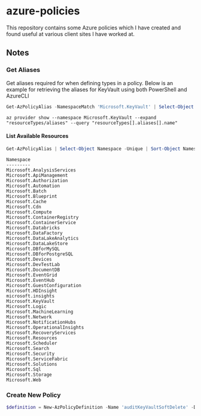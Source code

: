 # azure-policies

This repository contains some Azure policies which I have created and found useful at various client sites I have worked at.

## Notes

### Get Aliases
Get aliases required for when defining types in a policy. Below is an example for retrieving the aliases for KeyVault using both PowerShell and AzureCLI

```powershell
Get-AzPolicyAlias -NamespaceMatch 'Microsoft.KeyVault' | Select-Object -ExpandProperty Aliases
```
```azurecli
az provider show --namespace Microsoft.KeyVault --expand "resourceTypes/aliases" --query "resourceTypes[].aliases[].name"
```

#### List Available Resources

```powershell
Get-AzPolicyAlias | Select-Object Namespace -Unique | Sort-Object Namespace
```

```
Namespace
---------
Microsoft.AnalysisServices
Microsoft.ApiManagement
Microsoft.Authorization
Microsoft.Automation
Microsoft.Batch
Microsoft.Blueprint
Microsoft.Cache
Microsoft.Cdn
Microsoft.Compute
Microsoft.ContainerRegistry
Microsoft.ContainerService
Microsoft.Databricks
Microsoft.DataFactory
Microsoft.DataLakeAnalytics
Microsoft.DataLakeStore
Microsoft.DBforMySQL
Microsoft.DBforPostgreSQL
Microsoft.Devices
Microsoft.DevTestLab
Microsoft.DocumentDB
Microsoft.EventGrid
Microsoft.EventHub
Microsoft.GuestConfiguration
Microsoft.HDInsight
microsoft.insights
Microsoft.KeyVault
Microsoft.Logic
Microsoft.MachineLearning
Microsoft.Network
Microsoft.NotificationHubs
Microsoft.OperationalInsights
Microsoft.RecoveryServices
Microsoft.Resources
Microsoft.Scheduler
Microsoft.Search
Microsoft.Security
Microsoft.ServiceFabric
Microsoft.Solutions
Microsoft.Sql
Microsoft.Storage
Microsoft.Web
```

### Create New Policy
```powershell
$definition = New-AzPolicyDefinition -Name 'auditKeyVaultSoftDelete' -Description 'Audit for Soft Delete Status on KeyVault' -Policy '.\softDelete-audit.json'
```

